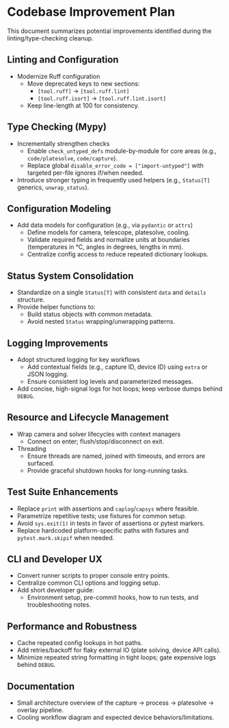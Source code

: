 # Codebase Improvement Plan

This document summarizes potential improvements identified during the linting/type-checking cleanup.

## Linting and Configuration
- Modernize Ruff configuration
  - Move deprecated keys to new sections:
    - `[tool.ruff]` -> `[tool.ruff.lint]`
    - `[tool.ruff.isort]` -> `[tool.ruff.lint.isort]`
  - Keep line-length at 100 for consistency.

## Type Checking (Mypy)
- Incrementally strengthen checks
  - Enable `check_untyped_defs` module-by-module for core areas (e.g., `code/platesolve`, `code/capture`).
  - Replace global `disable_error_code = ["import-untyped"]` with targeted per-file ignores if/when needed.
- Introduce stronger typing in frequently used helpers (e.g., `Status[T]` generics, `unwrap_status`).

## Configuration Modeling
- Add data models for configuration (e.g., via `pydantic` or `attrs`)
  - Define models for camera, telescope, platesolve, cooling.
  - Validate required fields and normalize units at boundaries (temperatures in °C, angles in degrees, lengths in mm).
  - Centralize config access to reduce repeated dictionary lookups.

## Status System Consolidation
- Standardize on a single `Status[T]` with consistent `data` and `details` structure.
- Provide helper functions to:
  - Build status objects with common metadata.
  - Avoid nested `Status` wrapping/unwrapping patterns.

## Logging Improvements
- Adopt structured logging for key workflows
  - Add contextual fields (e.g., capture ID, device ID) using `extra` or JSON logging.
  - Ensure consistent log levels and parameterized messages.
- Add concise, high-signal logs for hot loops; keep verbose dumps behind `DEBUG`.

## Resource and Lifecycle Management
- Wrap camera and solver lifecycles with context managers
  - Connect on enter; flush/stop/disconnect on exit.
- Threading
  - Ensure threads are named, joined with timeouts, and errors are surfaced.
  - Provide graceful shutdown hooks for long-running tasks.

## Test Suite Enhancements
- Replace `print` with assertions and `caplog`/`capsys` where feasible.
- Parametrize repetitive tests; use fixtures for common setup.
- Avoid `sys.exit(1)` in tests in favor of assertions or pytest markers.
- Replace hardcoded platform-specific paths with fixtures and `pytest.mark.skipif` when needed.

## CLI and Developer UX
- Convert runner scripts to proper console entry points.
- Centralize common CLI options and logging setup.
- Add short developer guide:
  - Environment setup, pre-commit hooks, how to run tests, and troubleshooting notes.

## Performance and Robustness
- Cache repeated config lookups in hot paths.
- Add retries/backoff for flaky external IO (plate solving, device API calls).
- Minimize repeated string formatting in tight loops; gate expensive logs behind `DEBUG`.

## Documentation
- Small architecture overview of the capture → process → platesolve → overlay pipeline.
- Cooling workflow diagram and expected device behaviors/limitations.
